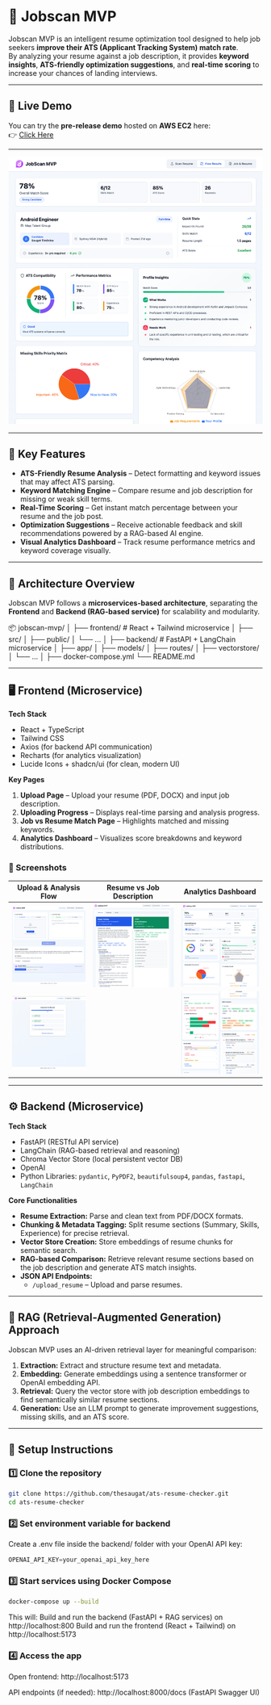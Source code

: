 # 🧠 Jobscan MVP

Jobscan MVP is an intelligent resume optimization tool designed to help job seekers **improve their ATS (Applicant Tracking System) match rate**.  
By analyzing your resume against a job description, it provides **keyword insights**, **ATS-friendly optimization suggestions**, and **real-time scoring** to increase your chances of landing interviews.

---

## 🚀 Live Demo

You can try the **pre-release demo** hosted on **AWS EC2** here:  
👉 [Click Here](https://jobscan.duckdns.org/upload)

---

![Analytics Page](./screenshots/analytics_page1.png) 

---

## 🚀 Key Features

- **ATS-Friendly Resume Analysis** – Detect formatting and keyword issues that may affect ATS parsing.  
- **Keyword Matching Engine** – Compare resume and job description for missing or weak skill terms.  
- **Real-Time Scoring** – Get instant match percentage between your resume and the job post.  
- **Optimization Suggestions** – Receive actionable feedback and skill recommendations powered by a RAG-based AI engine.  
- **Visual Analytics Dashboard** – Track resume performance metrics and keyword coverage visually.

---

## 🧩 Architecture Overview

Jobscan MVP follows a **microservices-based architecture**, separating the **Frontend** and **Backend (RAG-based service)** for scalability and modularity.

📦 jobscan-mvp/
│
├── frontend/ # React + Tailwind microservice
│ ├── src/
│ ├── public/
│ └── ...
│
├── backend/ # FastAPI + LangChain microservice
│ ├── app/
│ ├── models/
│ ├── routes/
│ ├── vectorstore/
│ └── ...
│
├── docker-compose.yml
└── README.md


---

## 🖥️ Frontend (Microservice)

**Tech Stack**
- React + TypeScript  
- Tailwind CSS  
- Axios (for backend API communication)  
- Recharts (for analytics visualization)  
- Lucide Icons + shadcn/ui (for clean, modern UI)

**Key Pages**
1. **Upload Page** – Upload your resume (PDF, DOCX) and input job description.  
2. **Uploading Progress** – Displays real-time parsing and analysis progress.  
3. **Job vs Resume Match Page** – Highlights matched and missing keywords.  
4. **Analytics Dashboard** – Visualizes score breakdowns and keyword distributions.

### 📸 Screenshots

| Upload & Analysis Flow | Resume vs Job Description | Analytics Dashboard |
|-------------------------|---------------------------|---------------------|
| ![Upload Page](./screenshots/upload_page.png) | ![Job Resume Page](./screenshots/job_resume_page.png) | ![Analytics 1](./screenshots/analytics_page1.png) |
| ![Uploading Progress](./screenshots/uploading_progress.png) | | ![Analytics 2](./screenshots/analytics_page2.png) |

---

## ⚙️ Backend (Microservice)

**Tech Stack**
- FastAPI (RESTful API service)  
- LangChain (RAG-based retrieval and reasoning)  
- Chroma Vector Store (local persistent vector DB)  
- OpenAI 
- Python Libraries: `pydantic`, `PyPDF2`, `beautifulsoup4`, `pandas`, `fastapi`, `LangChain`

**Core Functionalities**
- **Resume Extraction:** Parse and clean text from PDF/DOCX formats.  
- **Chunking & Metadata Tagging:** Split resume sections (Summary, Skills, Experience) for precise retrieval.  
- **Vector Store Creation:** Store embeddings of resume chunks for semantic search.  
- **RAG-based Comparison:** Retrieve relevant resume sections based on the job description and generate ATS match insights.  
- **JSON API Endpoints:**  
  - `/upload_resume` – Upload and parse resumes.  

---

## 🧠 RAG (Retrieval-Augmented Generation) Approach

Jobscan MVP uses an AI-driven retrieval layer for meaningful comparison:
1. **Extraction:** Extract and structure resume text and metadata.  
2. **Embedding:** Generate embeddings using a sentence transformer or OpenAI embedding API.  
3. **Retrieval:** Query the vector store with job description embeddings to find semantically similar resume sections.  
4. **Generation:** Use an LLM prompt to generate improvement suggestions, missing skills, and an ATS score.  

---

## 🧰 Setup Instructions

### 1️⃣ Clone the repository
```bash
git clone https://github.com/thesaugat/ats-resume-checker.git
cd ats-resume-checker

```

### 2️⃣ Set environment variable for backend
Create a .env file inside the backend/ folder with your OpenAI API key:
```python
OPENAI_API_KEY=your_openai_api_key_here
```
### 3️⃣ Start services using Docker Compose
```bash
docker-compose up --build
```
This will:
Build and run the backend (FastAPI + RAG services) on http://localhost:800
Build and run the frontend (React + Tailwind) on http://localhost:5173

### 4️⃣ Access the app

Open frontend: http://localhost:5173

API endpoints (if needed): http://localhost:8000/docs
 (FastAPI Swagger UI)